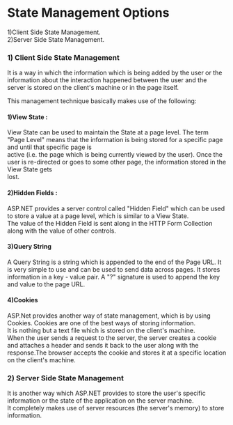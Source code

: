 # State Management Options
1)Client Side State Management.
<br>
2)Server Side State Management.

### 1) Client Side State Management
 It is a way in which the information which is being added by the user or the information about the interaction happened  between the user and the server is stored on the client's machine or in the page itself.
                
This management technique basically makes use of the following:
      
#### 1)View State :  <br>
View State can be used to maintain the State at a page level. The term "Page Level" means that the information is being stored for a specific page and until that specific page is<br> active (i.e. the page which is being currently viewed by the user). Once the user is re-directed or goes to some other page, the information stored in the View State gets<br> lost.
#### 2)Hidden Fields : <br>
ASP.NET provides a server control called "Hidden Field" which can be used to store a value at a page level, which is similar to a View State. <br> The value of the Hidden Field is sent along in the HTTP Form Collection along with the value of other controls.

####  3)Query String
A Query String is a string which is appended to the end of the Page URL. It is very simple to use and can be used to send data across pages. It stores information in a key - value pair. A "?" signature is used to append the key and value to the page URL.
<br>

####  4)Cookies

ASP.Net provides another way of state management, which is by using Cookies. Cookies are one of the best ways of storing information.<br> It is nothing but a text file which is stored on the client's machine.
 <br>
         When the user sends a request to the server, the server creates a cookie and attaches a header and sends it back to the user along with the response.The browser accepts the cookie and stores it at a specific location on the client's machine.
 

### 2) Server Side State Management

It is another way which ASP.NET provides to store the user's specific information or the state of the application on the server machine.<br> It completely makes use of server resources (the server's memory) to store information.
